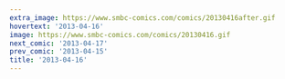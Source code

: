 ```yaml
---
extra_image: https://www.smbc-comics.com/comics/20130416after.gif
hovertext: '2013-04-16'
image: https://www.smbc-comics.com/comics/20130416.gif
next_comic: '2013-04-17'
prev_comic: '2013-04-15'
title: '2013-04-16'
---
```


